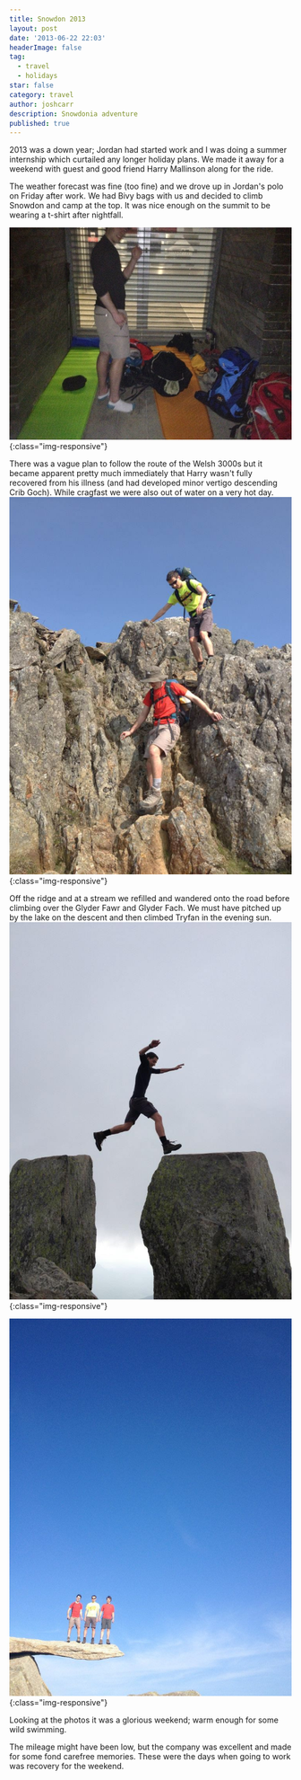 ```yaml
---
title: Snowdon 2013
layout: post
date: '2013-06-22 22:03'
headerImage: false
tag:
  - travel
  - holidays
star: false
category: travel
author: joshcarr
description: Snowdonia adventure
published: true
---
```

<div markdown="1" class="contentCont" id="scroll">
2013 was a down year; Jordan had started work and I was doing a summer internship which curtailed any longer holiday plans. We made it away for a weekend with guest and good friend Harry Mallinson along for the ride. 

The weather forecast was fine (too fine) and we drove up in Jordan's polo on Friday after work. We had Bivy bags with us and decided to climb Snowdon and camp at the top. It was nice enough on the summit to be wearing a t-shirt after nightfall.

![bivvy](/assets/images/snowdon2013/bivvy.jpg){:class="img-responsive"}

There was a vague plan to follow the route of the Welsh 3000s but it became apparent pretty much immediately that Harry wasn't fully recovered from his illness (and had developed minor vertigo descending Crib Goch). While cragfast we were also out of water on a very hot day. 
![crag fast](/assets/images/snowdon2013/cribgoch.jpg){:class="img-responsive"}

Off the ridge and at a stream we refilled and wandered onto the road before climbing over the Glyder Fawr and Glyder Fach. We must have pitched up by the lake on the descent and then climbed Tryfan in the evening sun. 
![don't look mum](/assets/images/snowdon2013/dontlook.jpg){:class="img-responsive"}

![team](/assets/images/snowdon2013/team.jpg){:class="img-responsive"}

Looking at the photos it was a glorious weekend; warm enough for some wild swimming.

The mileage might have been low, but the company was excellent and made for some fond carefree memories. These were the days when going to work was recovery for the weekend.
</div>
